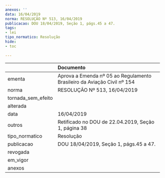 ```yaml
---
anexos: ''
data: 16/04/2019
norma: RESOLUÇÃO Nº 513, 16/04/2019
publicacao: DOU 18/04/2019, Seção 1, págs.45 a 47.
tags:
- lei
tipo_normatico: Resolução
hide: 
- toc 
 
---
```


|                    | Documento                                                               |
|:-------------------|:------------------------------------------------------------------------|
| ementa             | Aprova a Emenda nº 05 ao Regulamento Brasileiro da Aviação Civil nº 154 |
| norma              | RESOLUÇÃO Nº 513, 16/04/2019                                            |
| tornada_sem_efeito |                                                                         |
| alterada           |                                                                         |
| data               | 16/04/2019                                                              |
| outros             | Retificado no DOU de 22.04.2019, Seção 1, página 38                     |
| tipo_normatico     | Resolução                                                               |
| publicacao         | DOU 18/04/2019, Seção 1, págs.45 a 47.                                  |
| revogada           |                                                                         |
| em_vigor           |                                                                         |
| anexos             |                                                                         |